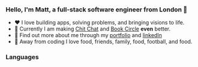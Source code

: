 ### Hello, I'm Matt, a full-stack software engineer from London 👋

- :heart: I love building apps, solving problems, and bringing visions to life.
- 🔭 Currently I am making [Chit Chat](https://github.com/mhyusuf/chit-chat.git) and [Book Circle](https://github.com/Matt-Hurst/bookCircle.git) **even** better.
- :mag_right: Find out more about me through my [portfolio](https://www.matthew-hurst.com/) and [linkedIn](https://www.linkedin.com/in/matthew-a-hurst/)
- :sushi: Away from coding I love food, friends, family, food, football, and food. 

### Languages


